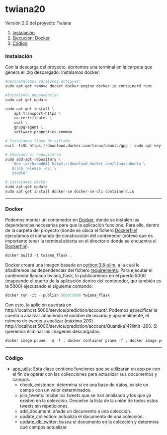 # twiana20
Versión 2.0 del proyecto Twiana

1. [Instalación](#instalación)
2. [Ejecución: Docker](#docker)
3. [Código](#código)

### Instalación
Con la descarga del proyecto, abriremos una terminal en la carpeta que genera el .zip descargado.
Instalamos docker:
``` python
#Desinstalamos versiones antiguas:
sudo apt-get remove docker docker-engine docker.io containerd runc

#Instalamos dependencias
sudo apt-get update

sudo apt-get install \
    apt-transport-https \
    ca-certificates \
    curl \
    gnupg-agent \
    software-properties-common

# Instalamos llave de cifrado
curl -fsSL https://download.docker.com/linux/ubuntu/gpg | sudo apt-key add -

# Añadimos el repositorio
sudo add-apt-repository \
   "deb [arch=amd64] https://download.docker.com/linux/ubuntu \
   $(lsb_release -cs) \
   stable"

# Instalamos docker
sudo apt-get update
sudo apt-get install docker-ce docker-ce-cli containerd.io
``` 
___
### Docker
Podemos montar un contenedor en [Docker](https://www.docker.com/), donde se instalen las dependencias necesarias para que la aplicación funcione.
Para ello, dentro de la carpeta del proyecto (donde se ubica el fichero [Dockerfile]) ejecutamos el comando de construcción del contenedor (nótese que es importante tener la terminal abierta en el directorio donde se encuentra el [Dockerfile]).
``` python
docker build -t twiana_flask .
```
Docker creará una imagen basada en [python:3.8-slim], a la cual le añadiremos las dependencias del fichero [requirements]. Para ejecutar el contenedor llamado twiana_flask, lo publicaremos en el puerto 5000 (mapeando el puerto de la aplicación dentro del contenedor, qur también es la 5000) ejecutando el siguiente comando:
``` python
docker run -it --publish 5000:5000 twiana_flask
```
Con esto, la aplición quedará en http://localhost:5000/service/prediction/account/. 
Podemos especificar la cuenta a analizar añadiendo el nombre de usuario y opcionalmente, el número de tweets a analizar (máximo 200) http://localhost:5000/service/prediction/account/Quantika14?limit=200.
Si queremos eliminar las imagenes descargadas:
``` python
docker image prune  -a -f ; docker container prune -f ; docker image prune -a -f
```

[python:3.8-slim]: https://github.com/docker-library/python/tree/756285c50c055d06052dd5b6ac34ea965b499c15/3.8/buster/slim
___
### Código
* [app_utils]: Esta clase contiene funciones que se utilizarán en app.py con el fin de operar con las collecciones para actualizar sus documentos y campos.
  * check_existence: determina si en una base de datos, existe un campo con un valor determinados.
  * join_tweets: recibe los tweets que se han analizado y los que ya existen en la colección. Devuelve la lista de la unión de todos estos tweets sin repeticiones.
  * add_document: añade un documento a una colección.
  * update_collection: actualiza el documento de una colección.
  * update_db_twitter: busca el documento en la colección y determina qué campos actualizar.
  






[app_utils]:./app_utils.py
[requirements]:./requirements.txt
[Dockerfile]:./Dockerfile
